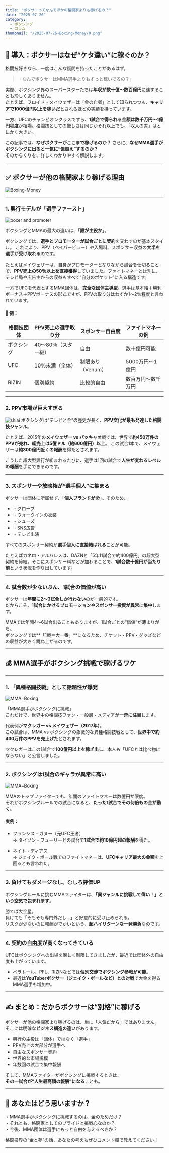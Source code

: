 ```yaml
---
title: "ボクサーってなんでほかの格闘家よりも稼げるの？"
date: "2025-07-26"
category:
  - ボクシング
  - コラム
thumbnail: "/2025-07-26-Boxing-Money/0.png"
---
```


## 🥊 導入：ボクサーはなぜ“ケタ違い”に稼ぐのか？
格闘技好きなら、一度はこんな疑問を持ったことがあるはず。

> 「なんでボクサーはMMA選手よりもずっと稼いでるの？」

実際、ボクシング界のスーパースターたちは**年収が数十億〜数百億円**に達することも珍しくありません。  
たとえば、フロイド・メイウェザーは「金の亡者」として知られつつも、**キャリアで1000億円以上を稼いだ**とされるほどの実績を持っています。

一方、UFCのチャンピオンクラスですら、**1試合で得られる金額は数千万円〜1億円程度**が相場。格闘技としての厳しさは同じかそれ以上でも、「収入の差」はとにかく大きい。

この記事では、**なぜボクサーがここまで稼げるのか？** さらに、**なぜMMA選手がボクシングに出ると一気に“億超え”するのか？**  
そのからくりを、詳しくわかりやすく解説します。

---

## ✅ ボクサーが他の格闘家より稼げる理由
![Boxing-Money](/2025-07-26-Boxing-Money/1.png)

---

### 1. 興行モデルが「選手ファースト」
![boxer and promoter](/2025-07-26-Boxing-Money/2.png)

ボクシングとMMAの最大の違いは、「**誰が主役か**」。

ボクシングでは、**選手とプロモーターが試合ごとに契約**を交わすのが基本スタイル。
これにより、PPV（ペイパービュー）や入場料、スポンサー収益の**大半を選手が受け取れる**のです。

たとえばメイウェザーは、自身がプロモーターとなりながら試合を仕切ることで、**PPV売上の50％以上を直接獲得**していました。ファイトマネーとは別に、テレビ局や広告主からの収益もすべて“自分のポケット”に入る構造です。

一方でUFCを代表とするMMA団体は、**完全な団体主導型**。選手は基本給＋勝利ボーナス＋PPVボーナスの形式ですが、PPVの取り分はわずか1〜2％程度と言われています。

#### 🧩 例：
| 格闘技団体 | PPV売上の選手取り分 | スポンサー自由度 | ファイトマネーの例 |
|------------|---------------------|-------------------|---------------------|
| ボクシング | 40〜80％（スター級） | 自由              | 数十億円可能       |
| UFC        | 10％未満（全体）     | 制限あり（Venum） | 5000万円〜1億円     |
| RIZIN      | 個別契約             | 比較的自由         | 数百万円〜数千万円  |

---

### 2. PPV市場が巨大すぎる
![shiai](/2025-07-26-Boxing-Money/3.png)
ボクシングは“テレビと金”の歴史が長く、**PPV文化が最も発達した格闘技ジャンル**。

たとえば、2015年の**メイウェザー vs パッキャオ**戦では、世界で**約450万件のPPVが売れ、総売上は5億ドル（約600億円）以上**。 
この試合1本で、メイウェザーは**約300億円近くの報酬**を得たとされます。

こうした超大型興行が組まれるたびに、選手は1回の試合で**人生が変わるレベルの報酬**を手にできるのです。

---

### 3. スポンサーや放映権が“選手個人”に集まる

ボクサーは団体に所属せず、「**個人ブランドが命**」。そのため、

- ・グローブ
- ・ウォークインの衣装
- ・シューズ
- ・SNS広告
- ・テレビ出演

すべてのスポンサー契約が**選手個人に直接結ばれる**ことが可能。

たとえばカネロ・アルバレスは、DAZNと「5年11試合で約400億円」の超大型契約を締結。そこにスポンサー料などが加わることで、**1試合数十億円が当たり前**という状況を作り出しています。

---

### 4. 試合数が少ないぶん、1試合の価値が高い

ボクサーは**年間に2〜3試合しか行わない**のが一般的です。  
だからこそ、**1試合にかけるプロモーションやスポンサー投資が異常に集中**します。

MMAでは年間4〜6試合出ることもありますが、1試合ごとの“価値”が薄まりがち。  
ボクシングでは**「1戦＝大一番」**になるため、チケット・PPV・グッズなどの収益が大きく跳ね上がるのです。

---

## 💰 MMA選手がボクシング挑戦で稼げるワケ

---

### 1. 「異種格闘技戦」として話題性が爆発
![MMA=Boxing](/2025-07-26-Boxing-Money/4.png)

「MMA選手がボクシングに挑戦」  
これだけで、世界中の格闘技ファン・一般層・メディアが**一斉に注目**します。

代表例が**マクレガー vs メイウェザー（2017年）**。  
この試合は、MMA vs ボクシングの象徴的な異種格闘技戦として、**世界中で約430万件のPPVを売上げた**とされます。

マクレガーはこの1試合で**100億円以上を稼ぎ出し**、本人も「UFCとは比べ物にならない」と公言しました。

---

### 2. ボクシングは1試合のギャラが異常に高い
![MMA=Boxing](/2025-07-26-Boxing-Money/5.png)

MMAのトップファイターでも、年間のファイトマネーは数億円が限度。  
それがボクシングルールでの試合になると、**たった1試合でその何倍もの金が動く**。

#### 実例：
- フランシス・ガヌー（元UFC王者）  
→ タイソン・フューリーとの試合で**1試合で約10億円超の報酬**を得た。

- ネイト・ディアス  
→ ジェイク・ポール戦でのファイトマネーは、**UFCキャリア最大の金額**を上回るとも言われた。

---

### 3. 負けてもダメージなし、むしろ評価UP

ボクシングルールに挑むMMAファイターは、**「異ジャンルに挑戦して偉い！」という空気で包まれます**。

勝てば大金星。  
負けても「そもそも専門外だし…」と好意的に受け止められる。  
リスクが少ないのに報酬がでかいという、**超ハイリターンな一発勝負**なのです。

---

### 4. 契約の自由度が高くなってきている

UFCはボクシングへの出場を厳しく制限してきましたが、最近では団体外の自由度も上がっています。

- ベラトール、PFL、RIZINなどでは**個別交渉でボクシング参戦が可能**。
- 最近は**YouTuberボクサー（ジェイク・ポールなど）との対戦**で大金を得るMMA選手も増加中。

---

## ✍️ まとめ：だからボクサーは“別格”に稼げる

ボクサーが他の格闘家より稼げるのは、単に「人気だから」ではありません。  
そこには明確な**ビジネス構造の違い**があります。

- 興行の主役は「団体」ではなく「選手」
- PPV売上の大部分が選手へ
- 自由なスポンサー契約
- 世界的な市場規模
- 年数回の試合で集中報酬

そして、MMAファイターがボクシングに挑戦するときは、  
**その一試合が“人生最高額の報酬”になる**ことも。

---

## 👊 あなたはどう思いますか？

・MMA選手がボクシングに挑戦するのは、金のためだけ？  
・それとも、格闘家としてのプライドと挑戦心なのか？  
・今後、MMA団体は選手にもっと自由を与えるべきか？

格闘技界の“金と夢”の話、あなたの考えもぜひコメント欄で教えてください！

---

